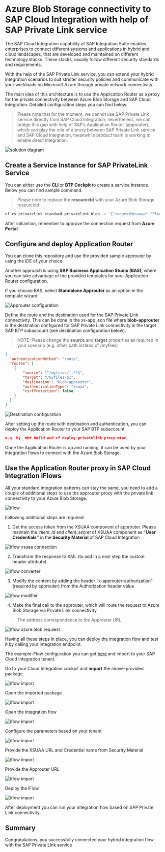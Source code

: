 # Azure Blob Storage connectivity to SAP Cloud Integration with help of SAP Private Link service

The SAP Cloud Integration capability of SAP Integration Suite enables enterprises to connect different systems and applications in hybrid and cloud landscapes, that are developed and maintained on different technology stacks. These stacks, usually follow different security standards and requirements. 

With the help of the SAP Private Link service, you can extend your hybrid integration scenarios to suit stricter security policies and communicate with your workloads on Microsoft Azure through private network connectivity. 

The main idea of this architecture is to use the Application Router as a proxy for the private connectivity between Azure Blob Storage and SAP Cloud Integration. Detailed configuration steps you can find below.

>Please note that for the moment, we cannot use SAP Private Link service directly from SAP Cloud Integration; nevertheless, we can bridge this gap with help of SAP’s Application Router (approuter), which can play the role of a proxy between SAP Private Link service and SAP Cloud Integration, meanwhile product team is working to enable direct integration.

![solution diagram](../img/azure-blob-cloud-integration.png)

## Create a Service Instance for SAP PrivateLink Service

You can either use the **CLI** or **BTP Cockpit** to create a service instance. Below you can find sample command.

>Please note to replace the **resourceId** with your Azure Blob Storage resourceId

```bash
cf cs privatelink standard privatelink-blob -c '{"requestMessage":"Please approve blob connection","resourceId":"/subscriptions/xxxxx/resourceGroups/tests-services/providers/Microsoft.Storage/storageAccounts/xxxx","subResource":"blob"}'
```

After initiantion, remember to approve the connection request from **Azure Portal**





## Configure and deploy Application Router 

You can clone this repository and use the provided sample approuter by using the IDE of your choice.

Another approach is using **SAP Business Application Studio (BAS)**, where you can take advantage of the provided templates for your Application Router configuration.

If you choose BAS, select **Standalone Approuter** as an option in the template wizard. 

![Approuter configuration](../img/approuter-config.png)

Define the route and the destination used for the SAP Private Link connectivity. This can be done in the xs-app.json file where **blob-approuter** is the destination configured for SAP Private Link connectivity in the target SAP BTP subaccount (see destination configuration below).  

>NOTE: Please change the **source** and **target** properties as required in your scenario (e.g. other path instead of /myfiles)

 
```json
{
  "authenticationMethod": "route",
  "routes": [
    {
        "source": "^/myfiles/(.*)$",
        "target": "/myfiles/$1",
        "destination": "blob-approuter",
        "authenticationType": "xsuaa",
        "csrfProtection": false
    }
  ]
}
```

![Destination configuration](../img/destination-blob.png)


After setting up the route with destination and authentication, you can deploy the Application Router to your SAP BTP subaccount 
```json
e.g. by  mbt build and cf deploy privatelink-proxy.mtar 
```

Once the Application Router is up and running, it can be used by your integration flows to connect with the Azure Blob Storage. 

## Use the Application Router proxy in SAP Cloud Integration iFlows

All your standard integration patterns can stay the same, you need to add a couple of additional steps to use the approuter proxy with the private link connectivity to your Azure Blob Storage.

![iflow](../img/iflow-blob.png)

Following additional steps are required:

1.	Get the access token from the XSUAA component of approuter. Please maintain the *client_id* and *client_secret* of XSUAA component as **"User Credentials"** in the **Security Material** of SAP Cloud Integration

 ![iflow xsuaa connection](../img/iflow-connection.png)

2.	Transform the response to XML (to add in a next step the custom header attribute)

  ![iflow converter](../img/iflow-converter.png)

3.	Modify the content by adding the header “x-approuter-authorization” (required by approuter) from the Authorization header value

  ![iflow modifier](../img/iflow-content-modifier.png)

4.	Make the final call to the approuter, which will route the request to Azure Blob Storage via Private Link connectivity
  
  >The address correspondence to the Approuter URL 

  ![iflow azure blob requiest](../img/iflow-azure-blob-connect.png)

Having all these steps in place, you can deploy the integration flow and test it by calling your integration endpoint.

The example iFlow configuration you can get [here](iflow/PrivateLinkProxyAzureBlob.zip) and import to your SAP Cloud Integration tenant.

Go to your Cloud Integration cockpit and **import** the above-provided package.

  ![iflow import](../img/iflow-import.png)

Open the imported package

  ![iflow import](../img/iflow-import-open.png)

Open the integration flow

  ![iflow import](../img/iflow-blob-open.png)

Configure the parameters based on your tenant

  ![iflow import](../img/iflow-configure-blob.png)

Provide the XSUAA URL and Credential name from Security Material

  ![iflow import](../img/iflow-configure1-blob.png)

Provide the Approuter URL

  ![iflow import](../img/iflow-configure2-blob.png)

Deploy the iFlow

  ![iflow import](../img/iflow-deploy-blob.png)

After deployment you can run your integration flow based on SAP Private Link connectivity.

## Summary

Congratulations, you successfully connected your hybrid integration flow with the SAP Private Link service



